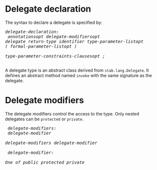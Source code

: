 # Delegate declaration #
The syntax to declare a delegate is specified by:
<em><pre>
delegate-declaration:<br>
annotationsopt delegate-modifiersopt *delegate* return-type identifier type-parameter-listopt *(* formal-parameter-listopt *)*<br>
type-parameter-constraints-clausesopt ;<br>
</pre></em>
A delegate type is an abstract class derived from `stab.lang.Delegate`. It defines an abstract method named `invoke` with the same signature as the delegate.

# Delegate modifiers #
The delegate modifiers control the access to the type. Only nested delegates can be `protected` or `private`.
<em><pre>
delegate-modifiers:<br>
delegate-modifier<br>
delegate-modifiers delegate-modifier<br>
<br>
delegate-modifier:<br>
*One of public protected private*<br>
</pre></em>